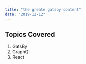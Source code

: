 ```yaml
---
title: "the greate gatsby content"
date: "2019-12-12"
---
```


## Topics Covered

1. GatsBy
2. GraphQl
3. React

